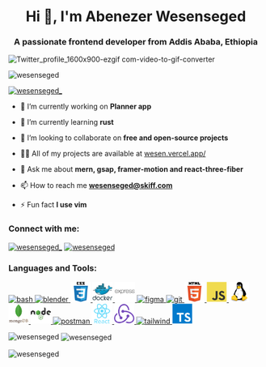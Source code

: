 


<h1 align="center">Hi 👋, I'm Abenezer Wesenseged</h1>  
<h3 align="center">A passionate frontend developer from Addis Ababa, Ethiopia</h3>  

![Twitter_profile_1600x900-ezgif com-video-to-gif-converter](https://github.com/wesenseged/wesenseged/assets/154052789/5351ac0e-119a-46e5-932c-fff7c2750ea4)



<p align="left"> <img src="https://komarev.com/ghpvc/?username=wesenseged&label=Profile%20views&color=0e75b6&style=flat" alt="wesenseged" /> </p>  
  
<p align="left"> <a href="https://twitter.com/wesenseged_" target="blank"><img src="https://img.shields.io/twitter/follow/wesenseged_?logo=twitter&style=for-the-badge" alt="wesenseged_" /></a> </p>  
  
- 🔭 I’m currently working on **Planner app**  
  
- 🌱 I’m currently learning **rust**  
  
- 👯 I’m looking to collaborate on **free and open-source projects**  
  
- 👨‍💻 All of my projects are available at [wesen.vercel.app/](wesen.vercel.app/)  
  
- 💬 Ask me about **mern, gsap, framer-motion and react-three-fiber**  
  
- 📫 How to reach me **wesenseged@skiff.com**  
  
- ⚡ Fun fact **I use vim**  
  
<h3 align="left">Connect with me:</h3>  
<p align="left">  
<a href="https://twitter.com/wesenseged_" target="blank"><img align="center" src="https://raw.githubusercontent.com/rahuldkjain/github-profile-readme-generator/master/src/images/icons/Social/twitter.svg" alt="wesenseged_" height="30" width="40" /></a>  
<a href="https://linkedin.com/in/wesenseged" target="blank"><img align="center" src="https://raw.githubusercontent.com/rahuldkjain/github-profile-readme-generator/master/src/images/icons/Social/linked-in-alt.svg" alt="wesenseged" height="30" width="40" /></a>  
</p>  
  
<h3 align="left">Languages and Tools:</h3>  
<p align="left"> <a href="https://www.gnu.org/software/bash/" target="_blank" rel="noreferrer"> <img src="https://www.vectorlogo.zone/logos/gnu_bash/gnu_bash-icon.svg" alt="bash" width="40" height="40"/> </a> <a href="https://www.blender.org/" target="_blank" rel="noreferrer"> <img src="https://download.blender.org/branding/community/blender_community_badge_white.svg" alt="blender" width="40" height="40"/> </a> <a href="https://www.w3schools.com/css/" target="_blank" rel="noreferrer"> <img src="https://raw.githubusercontent.com/devicons/devicon/master/icons/css3/css3-original-wordmark.svg" alt="css3" width="40" height="40"/> </a> <a href="https://www.docker.com/" target="_blank" rel="noreferrer"> <img src="https://raw.githubusercontent.com/devicons/devicon/master/icons/docker/docker-original-wordmark.svg" alt="docker" width="40" height="40"/> </a> <a href="https://expressjs.com" target="_blank" rel="noreferrer"> <img src="https://raw.githubusercontent.com/devicons/devicon/master/icons/express/express-original-wordmark.svg" alt="express" width="40" height="40"/> </a> <a href="https://www.figma.com/" target="_blank" rel="noreferrer"> <img src="https://www.vectorlogo.zone/logos/figma/figma-icon.svg" alt="figma" width="40" height="40"/> </a> <a href="https://git-scm.com/" target="_blank" rel="noreferrer"> <img src="https://www.vectorlogo.zone/logos/git-scm/git-scm-icon.svg" alt="git" width="40" height="40"/> </a> <a href="https://www.w3.org/html/" target="_blank" rel="noreferrer"> <img src="https://raw.githubusercontent.com/devicons/devicon/master/icons/html5/html5-original-wordmark.svg" alt="html5" width="40" height="40"/> </a> <a href="https://developer.mozilla.org/en-US/docs/Web/JavaScript" target="_blank" rel="noreferrer"> <img src="https://raw.githubusercontent.com/devicons/devicon/master/icons/javascript/javascript-original.svg" alt="javascript" width="40" height="40"/> </a> <a href="https://www.linux.org/" target="_blank" rel="noreferrer"> <img src="https://raw.githubusercontent.com/devicons/devicon/master/icons/linux/linux-original.svg" alt="linux" width="40" height="40"/> </a> <a href="https://www.mongodb.com/" target="_blank" rel="noreferrer"> <img src="https://raw.githubusercontent.com/devicons/devicon/master/icons/mongodb/mongodb-original-wordmark.svg" alt="mongodb" width="40" height="40"/> </a> <a href="https://nodejs.org" target="_blank" rel="noreferrer"> <img src="https://raw.githubusercontent.com/devicons/devicon/master/icons/nodejs/nodejs-original-wordmark.svg" alt="nodejs" width="40" height="40"/> </a> <a href="https://postman.com" target="_blank" rel="noreferrer"> <img src="https://www.vectorlogo.zone/logos/getpostman/getpostman-icon.svg" alt="postman" width="40" height="40"/> </a> <a href="https://reactjs.org/" target="_blank" rel="noreferrer"> <img src="https://raw.githubusercontent.com/devicons/devicon/master/icons/react/react-original-wordmark.svg" alt="react" width="40" height="40"/> </a> <a href="https://redux.js.org" target="_blank" rel="noreferrer"> <img src="https://raw.githubusercontent.com/devicons/devicon/master/icons/redux/redux-original.svg" alt="redux" width="40" height="40"/> </a> <a href="https://tailwindcss.com/" target="_blank" rel="noreferrer"> <img src="https://www.vectorlogo.zone/logos/tailwindcss/tailwindcss-icon.svg" alt="tailwind" width="40" height="40"/> </a> <a href="https://www.typescriptlang.org/" target="_blank" rel="noreferrer"> <img src="https://raw.githubusercontent.com/devicons/devicon/master/icons/typescript/typescript-original.svg" alt="typescript" width="40" height="40"/> </a> </p>  
  
<p><img align="left" src="https://github-readme-stats.vercel.app/api/top-langs?username=wesenseged&show_icons=true&locale=en&layout=compact" alt="wesenseged" /></p>  
  
<p>&nbsp;<img align="center" src="https://github-readme-stats.vercel.app/api?username=wesenseged&show_icons=true&locale=en" alt="wesenseged" /></p>  
  
<p><img align="center" src="https://github-readme-streak-stats.herokuapp.com/?user=wesenseged&" alt="wesenseged" /></p>
